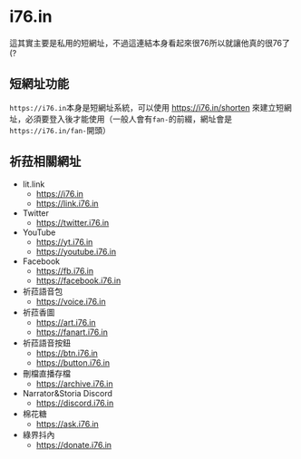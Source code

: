 # i76.in

這其實主要是私用的短網址，不過這連結本身看起來很76所以就讓他真的很76了(?

## 短網址功能

`https://i76.in`本身是短網址系統，可以使用 <https://i76.in/shorten> 來建立短網址，必須要登入後才能使用（一般人會有`fan-`的前綴，網址會是`https://i76.in/fan-`開頭）

## 祈菈相關網址

- lit.link
  - <https://i76.in>
  - <https://link.i76.in>
- Twitter
  - <https://twitter.i76.in>
- YouTube
  - <https://yt.i76.in>
  - <https://youtube.i76.in>
- Facebook
  - <https://fb.i76.in>
  - <https://facebook.i76.in>
- 祈菈語音包
  - <https://voice.i76.in>
- 祈菈香圖
  - <https://art.i76.in>
  - <https://fanart.i76.in>
- 祈菈語音按鈕
  - <https://btn.i76.in>
  - <https://button.i76.in>
- 刪檔直播存檔
  - <https://archive.i76.in>
- Narrator&Storia Discord
  - <https://discord.i76.in>
- 棉花糖
  - <https://ask.i76.in>
- 綠界抖內
  - <https://donate.i76.in>
